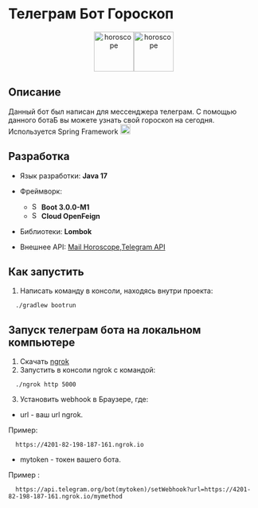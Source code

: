 # Телеграм Бот Гороскоп
<p align="center"><img src="https://cdn-icons.flaticon.com/png/512/3924/premium/3924420.png?token=exp=1650561574~hmac=b6c3c333c9294f3f0128b54fd6ec818b" 
                       alt="horoscope" height="80"   /><img src="https://upload.wikimedia.org/wikipedia/commons/thumb/8/82/Telegram_logo.svg/1024px-Telegram_logo.svg.png?20220101141644" 
                       alt="horoscope" height="80"   />
  
## Описание
  Данный бот был написан для мессенджера телеграм. С помощью данного ботаБ вы можете узнать свой гороскоп на сегодня.
  Используется Spring Framework <img src="https://upload.wikimedia.org/wikipedia/commons/thumb/4/44/Spring_Framework_Logo_2018.svg/1280px-Spring_Framework_Logo_2018.svg.png" 
 alt="Spring"  height="20"/>
  
## Разработка
  * Язык разработки: **Java 17**
  * Фреймворк: 
      - <img src="https://upload.wikimedia.org/wikipedia/commons/thumb/4/44/Spring_Framework_Logo_2018.svg/1280px-Spring_Framework_Logo_2018.svg.png" 
 alt="Spring"  height="15"/> **Boot 3.0.0-M1** 
      - <img src="https://upload.wikimedia.org/wikipedia/commons/thumb/4/44/Spring_Framework_Logo_2018.svg/1280px-Spring_Framework_Logo_2018.svg.png" 
 alt="Spring"  height="15"/> **Cloud OpenFeign**
  
  * Библиотеки: **Lombok**
  * Внешнее API: [Mail Horoscope](https://horo.mail.ru/prediction/capricorn/today),[Telegram API](https://github.com/rubenlagus/TelegramBots/tree/master/telegrambots-spring-boot-starter)
  ## Как запустить
  1. Написать команду в консоли, находясь внутри проекта:
  ```console
    ./gradlew bootrun
  ```
  ## Запуск телеграм бота на локальном компьютере
  1. Скачать [ngrok](https://ngrok.com/download)
  2. Запустить в консоли ngrok с командой:
  ```console
    ./ngrok http 5000
  ```
  3. Установить webhook в Браузере, где:
  * url - ваш url ngrok. 
  
  Пример: 
  ```console
    https://4201-82-198-187-161.ngrok.io
  ```
  * mytoken - токен вашего бота. 
  
  Пример : 
  ```console
    https://api.telegram.org/bot(mytoken)/setWebhook?url=https://4201-82-198-187-161.ngrok.io/mymethod
  ```
